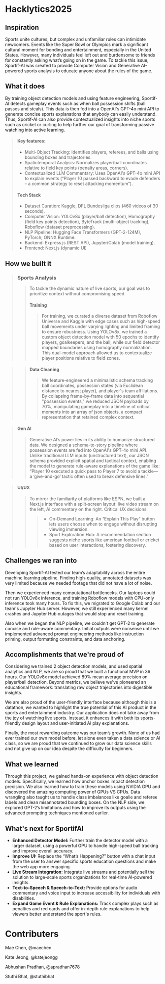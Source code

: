 # Hacklytics2025

## Inspiration
Sports unite cultures, but complex and unfamiliar rules can intimidate newcomers. Events like the Super Bowl or Olympics mark a significant cultural moment for bonding and entertainment, especially in the United States. However, many individuals feel left out and burdensome to friends for constantly asking what’s going on in the game. To tackle this issue, Sportif-AI was created to provide Computer Vision and Generative AI-powered sports analysis to educate anyone about the rules of the game. 

## What it does
By training object detection models and using feature engineering, Sportif-AI detects gameplay events such as when ball possession shifts (ball passes and steals). This data is then fed into a OpenAI's GPT-4o mini API to generate concise sports explanations that anybody can easily understand. Thus, Sportif-AI can also provide contextualized insights into niche sports such as cricket or curling to help further our goal of transforming passive watching into active learning. 
> #### Key features:
> * Multi-Object Tracking: Identifies players, referees, and balls using bounding boxes and trajectories.
> * Spatiotemporal Analysis: Normalizes player/ball coordinates relative to field key points (penalty areas, corners).
> * Contextualized LLM Commentary: Uses OpenAI's GPT-4o mini API to explain events (“Player 10 passed backward to evade defenders – a common strategy to reset attacking momentum”).
> #### Tech Stack
> * Dataset Curation: Kaggle, DFL Bundesliga clips (460 videos of 30 seconds).
> * Computer Vision: YOLOv8x (player/ball detection), Homography (field key points detection), ByteTrack (multi-object tracking), Roboflow (dataset preprocessing).
> * NLP Pipeline: Hugging Face Transformers (GPT-2-124M), PyTorch, ONNX Runtime.
> * Backend: Express.js (REST API), Jupyter/Colab (model training).
> * Frontend: Next.js (dynamic UI)

## How we built it
> ### Sports Analysis
>> To tackle the dynamic nature of live sports, our goal was to prioritize context without compromising speed.
>> #### Training
>>> For training, we curated a diverse dataset from Roboflow Universe and Kaggle with edge cases such as high-speed ball movements under varying lighting and limited framing to ensure robustness. Using YOLOv8x, we trained a custom object detection model with 50 epochs to identify players, goalkeepers, and the ball, while our field detector mapped boundaries using homography normalization. This dual-model approach allowed us to contextualize player positions relative to field zones.

>> #### Data Cleaning
>>> We feature-engineered a minimalistic schema tracking ball coordinates, possession states (via Euclidean distance to nearest player), and player's team affiliations. By collapsing frame-by-frame data into sequential "possession events," we reduced JSON payloads by 70%, manipulating gameplay into a timeline of critical moments into an array of json objects, a compact representation that retained complex context.

> #### Gen AI
>> Generative AI’s power lies in its ability to humanize structured data. We designed a schema-to-story pipeline where possession events are fed into OpenAI's GPT-4o mini API. Unlike traditional LLM inputs (unstructured text), our JSON schema provided explicit spatial and tactical context, enabling the model to generate rule-aware explanations of the game like: “Player 10 executed a quick pass to Player 7 to avoid a tackle—a ‘give-and-go’ tactic often used to break defensive lines.”

> #### UI/UX
>> To mirror the familiarity of platforms like ESPN, we built a Next.js interface with a split-screen layout: live video stream on the left, AI commentary on the right. 
>>Critical UX decisions:
>>> * On-Demand Learning: An “Explain This Play” button lets users choose when to engage without disrupting viewing immersion.
>>> * Sport Exploration Hub: A recommendation section suggests niche sports like american football or cricket based on user interactions, fostering discovery.

## Challenges we ran into
Developing Sportif-AI tested our team’s adaptability across the entire machine learning pipeline. Finding high-quality, annotated datasets was very limited because we needed footage that did not have a lot of noise. 

Then we experienced many computational bottlenecks. Our laptops could not run YOLOv8x inference, and training Roboflow models with CPU-only inference took many hours. To fix this, we migrated to Google Colab and our team's Jupyter Hub server. However, we still experienced many kernel crashes and Jupyter Hub outages that would stop and reset training. 

Also when we began the NLP pipeline, we couldn't get GPT-2 to generate concise and rule-aware commentary. Initial outputs were nonsense until we implemented advanced prompt engineering methods like instruction priming, output formatting constraints, and data anchoring. 

## Accomplishments that we're proud of
Considering we trained 2 object detection models, and used spatial analytics and NLP, we are so proud that we built a functional MVP in 36 hours. Our YOLOv8x model achieved 89% mean average precision on player/ball detection. Beyond metrics, we believe we've pioneered an educational framework: translating raw object trajectories into digestible insights. 

We are also proud of the user-friendly interface because although this is a datathon, we wanted to highlight the true potential of this AI product in the sports and entertainment industry. Our application does not take away from the joy of watching live sports. Instead, it enhances it with both its sports-friendly design layout and user-initiated AI play explanations.

Finally, the most rewarding outcome was our team’s growth. None of us had ever trained our own model before, let alone even taken a data science or AI class, so we are proud that we continued to grow our data science skills and not give up on our idea despite the difficulty for beginners.

## What we learned
Through this project, we gained hands-on experience with object detection models. Specifically, we learned how anchor boxes impact detection precision. We also learned how to train these models using NVIDIA GPU and discovered the amazing computing power of GPUs VS CPUs. Data wrangling also taught us to handle class imbalances like goalie and referee labels and clean misannotated bounding boxes. On the NLP side, we explored GPT-2’s limitations and how to improve its outputs using the advanced prompting techniques mentioned earlier.

## What's next for SportifAI
* **Enhanced Detector Model:** Further train the detector model with a larger dataset, using a powerful GPU to handle high-speed ball tracking and improve overall accuracy.
* **Improve UI:** Replace the “What’s Happening?” button with a chat input from the user to answer specific sports education questions and make the web app more engaging.
* **Live Stream Integration:** Integrate live streams and potentially sell the solution to large-scale sports organizations for real-time AI-powered insights.
* **Text-to-Speech & Speech-to-Text:** Provide options for audio commentary and voice input to increase accessibility for individuals with disabilities.
* **Expand Game Event & Rule Explanations:** Track complex plays such as penalties and red cards and offer in-depth rule explanations to help viewers better understand the sport's rules. 

# Contributers
Mae Chen, @maechen

Kate Jeong, @katejeongg

Abhushan Pradhan, @apradhan7678

Stuthi Bhat, @stuthibhat
